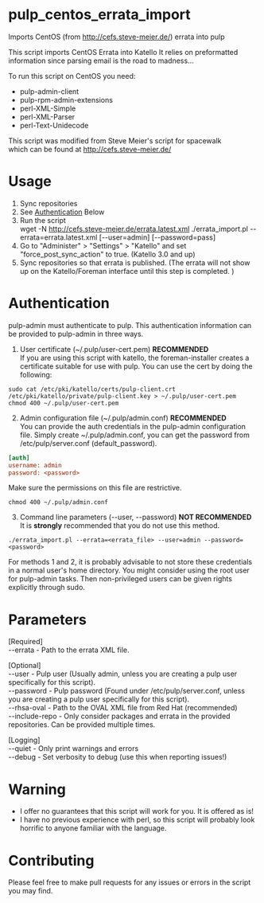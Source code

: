 # pulp_centos_errata_import
Imports CentOS (from http://cefs.steve-meier.de/) errata into pulp

This script imports CentOS Errata into Katello
It relies on preformatted information since parsing email
is the road to madness...

To run this script on CentOS you need:
 - pulp-admin-client
 - pulp-rpm-admin-extensions
 - perl-XML-Simple
 - perl-XML-Parser
 - perl-Text-Unidecode 

This script was modified from Steve Meier's script for spacewalk  
which can be found at http://cefs.steve-meier.de/

# Usage
  1. Sync repositories
  2. See [Authentication](#Authentication) Below
  3. Run the script  
     wget -N http://cefs.steve-meier.de/errata.latest.xml
     ./errata_import.pl --errata=errata.latest.xml [--user=admin] [--password=pass]  
  4. Go to "Administer" > "Settings" > "Katello" and set "force_post_sync_action" to true. (Katello 3.0 and up)
  5. Sync repositories so that errata is published. (The errata will not show up on the Katello/Foreman interface until this step is completed. )

# Authentication

pulp-admin must authenticate to pulp.  This authentication information can be provided to pulp-admin in three ways.

  1. User certificate (~/.pulp/user-cert.pem) **RECOMMENDED**  
    If you are using this script with katello, the foreman-installer creates a certificate suitable for use with pulp.  You can use the cert by doing the following:

```shell
sudo cat /etc/pki/katello/certs/pulp-client.crt /etc/pki/katello/private/pulp-client.key > ~/.pulp/user-cert.pem
chmod 400 ~/.pulp/user-cert.pem
```
  2. Admin configuration file (~/.pulp/admin.conf) **RECOMMENDED**  
    You can provide the auth credentials in the pulp-admin configuration file.  Simply create ~/.pulp/admin.conf, you can get the password from /etc/pulp/server.conf (default_password).

```ini
[auth]
username: admin
password: <password>
```
Make sure the permissions on this file are restrictive.

```shell
chmod 400 ~/.pulp/admin.conf
```
  3. Command line parameters (--user, --password) **NOT RECOMMENDED**  
    It is **strongly** recommended that you do not use this method.

```shell
./errata_import.pl --errata=<errata_file> --user=admin --password=<password>
```
For methods 1 and 2, it is probably advisable to not store these credentials in a normal user's home directory.  You might consider using the root user for pulp-admin tasks.  Then non-privileged users can be given rights explicitly through sudo.  

# Parameters 

[Required]  
   --errata    - Path to the errata XML file.  

[Optional]  
   --user          - Pulp user (Usually admin, unless you are creating a pulp user specifically for this script).  
   --password      - Pulp password (Found under /etc/pulp/server.conf, unless you are creating a pulp user specifically for this script).  
   --rhsa-oval     - Path to the OVAL XML file from Red Hat (recommended)  
   --include-repo  - Only consider packages and errata in the provided repositories. Can be provided multiple times.  

[Logging]  
   --quiet         - Only print warnings and errors  
   --debug         - Set verbosity to debug (use this when reporting issues!)  

# Warning

- I offer no guarantees that this script will work for you.
  It is offered as is!
- I have no previous experience with perl, so this script
  will probably look horrific to anyone familiar with the
  language.

# Contributing

Please feel free to make pull requests for any
issues or errors in the script you may find.


